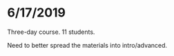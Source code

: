 # 6/17/2019

Three-day course. 11 students.

Need to better spread the materials into intro/advanced.
